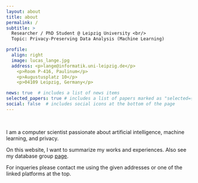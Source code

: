 ```yaml
---
layout: about
title: about
permalink: /
subtitle: >
  Researcher / PhD Student @ Leipzig University <br/>
  Topic: Privacy-Preserving Data Analysis (Machine Learning)

profile:
  align: right
  image: lucas_lange.jpg
  address: <p>lange@informatik.uni-leipzig.de</p>
    <p>Room P-416, Paulinum</p>
    <p>Augustusplatz 10</p>
    <p>04109 Leipzig, Germany</p>

news: true  # includes a list of news items
selected_papers: true # includes a list of papers marked as "selected={true}"
social: false  # includes social icons at the bottom of the page
---
```


&nbsp;

I am a computer scientist passionate about artificial intelligence, machine learning, and privacy.

On this website, I want to summarize my works and experiences. Also see my database group <a href="https://dbs.uni-leipzig.de/en/person/lucas_lange" target="_blank">page</a>.

For inqueries please contact me using the given addresses or one of the linked platforms at the top.
